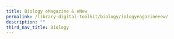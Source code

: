 ```yaml
---
title: Biology eMagazine & eNew
permalink: /library-digital-toolkit/biology/iologyeagazineeew/
description: ""
third_nav_title: Biology
---
```

